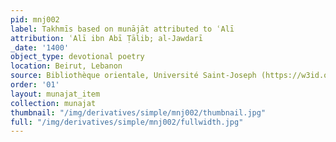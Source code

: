 ```yaml
---
pid: mnj002
label: Takhmīs based on munājāt attributed to ʿAlī
attribution: ʿAlī ibn Abī Ṭālib; al-Jawdarī
_date: '1400'
object_type: devotional poetry
location: Beirut, Lebanon
source: Bibliothèque orientale, Université Saint-Joseph (https://w3id.org/vhmml/readingRoom/view/129530)
order: '01'
layout: munajat_item
collection: munajat
thumbnail: "/img/derivatives/simple/mnj002/thumbnail.jpg"
full: "/img/derivatives/simple/mnj002/fullwidth.jpg"
---
```

